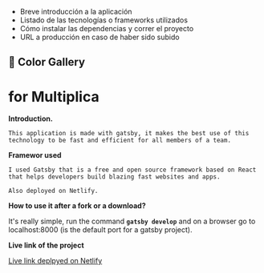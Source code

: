 - Breve introducción a la aplicación
- Listado de las tecnologías o frameworks utilizados
- Cómo instalar las dependencias y correr el proyecto
- URL a producción en caso de haber sido subido

## 🚀 Color Gallery 
# for Multiplica

 **Introduction.**

    This application is made with gatsby, it makes the best use of this technology to be fast and efficient for all members of a team.

  **Framewor used**

    I used Gatsby that is a free and open source framework based on React that helps developers build blazing fast websites and apps.

    Also deployed on Netlify. 

  **How to use it after a fork or a download?**

  It's really simple, run the command **`gatsby develop`** and on a browser go to localhost:8000 (is the default port for a gatsby project).

  **Live link of the project**

   [Live link deplpyed on Netlify](https://color-gallery-multiplica.netlify.com/)
   